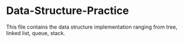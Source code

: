 # Data-Structure-Practice


 This file contains the data structure implementation ranging from tree, linked list, queue, stack.
